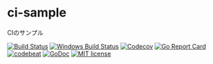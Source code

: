 # ci-sample
CIのサンプル

[![Build Status](https://travis-ci.org/amifork2/ci-sample.svg?branch=master)](https://travis-ci.org/amifork2/ci-sample)
[![Windows Build Status](https://ci.appveyor.com/api/projects/status/n1pw4mvqq7ggs0se?svg=true)](https://ci.appveyor.com/project/amifork2/ci-sample)
[![Codecov](https://codecov.io/gh/amifork2/ci-sample/branch/master/graph/badge.svg)](https://codecov.io/gh/amifork2/ci-sample)
[![Go Report Card](https://goreportcard.com/badge/github.com/amifork2/ci-sample)](https://goreportcard.com/report/github.com/amifork2/ci-sample)
[![codebeat](https://codebeat.co/badges/3398a48e-14a8-4271-a867-b304a1484738?v=1)](https://codebeat.co/projects/github-com-amifork2-ci-sample-master)
[![GoDoc](https://godoc.org/github.com/amifork2/ci-sample?status.png)](https://godoc.org/github.com/amifork2/ci-sample)
[![MIT license](https://img.shields.io/badge/License-MIT-blue.svg)](LICENSE)
